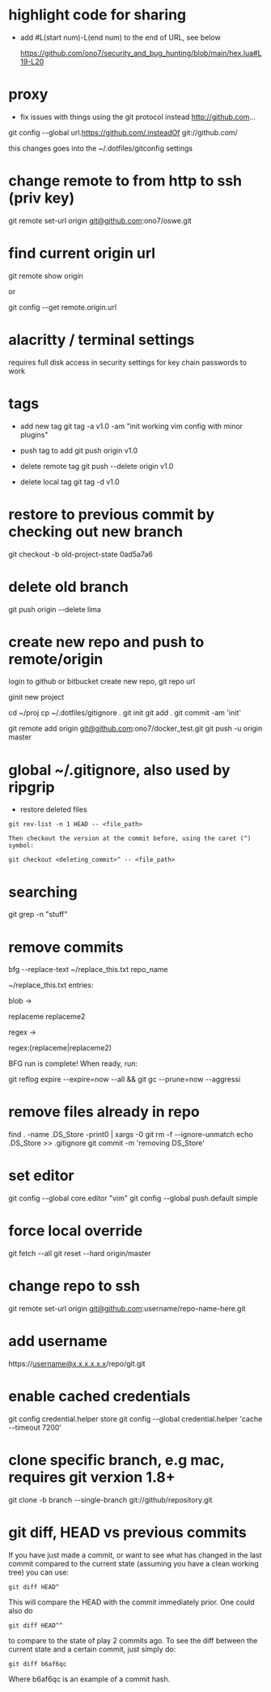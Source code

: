 # highlight code for sharing

* add #L(start num)-L(end num) to the end of URL, see below

  https://github.com/ono7/security_and_bug_hunting/blob/main/hex.lua#L19-L20

# proxy

- fix issues with things using the git protocol instead http://github.com...

git config --global url.https://github.com/.insteadOf git://github.com/

this changes goes into the ~/.dotfiles/gitconfig settings

# change remote to from http to ssh (priv key)

git remote set-url origin git@github.com:ono7/oswe.git

# find current origin url

git remote show origin

or

git config --get remote.origin.url

# alacritty / terminal settings

requires full disk access in security settings for key chain passwords to work

# tags

- add new tag
  git tag -a v1.0 -am "init working vim config with minor plugins"

- push tag to add
  git push origin v1.0

- delete remote tag
  git push --delete origin v1.0

- delete local tag
  git tag -d v1.0

# restore to previous commit by checking out new branch

git checkout -b old-project-state 0ad5a7a6

# delete old branch

git push origin --delete lima

# create new repo and push to remote/origin

login to github or bitbucket
create new repo, git repo url

ginit new project

cd ~/proj
cp ~/.dotfiles/gitignore .
git init
git add .
git commit -am 'init'

git remote add origin git@github.com:ono7/docker_test.git
git push -u origin master

# global ~/.gitignore, also used by ripgrip

- restore deleted files

```
git rev-list -n 1 HEAD -- <file_path>

Then checkout the version at the commit before, using the caret (^) symbol:

git checkout <deleting_commit>^ -- <file_path>
```

# searching

git grep -n "stuff"

# remove commits

bfg --replace-text ~/replace_this.txt repo_name

~/replace_this.txt entries:

blob ->

replaceme
replaceme2

regex ->

regex:(replaceme|replaceme2)

BFG run is complete! When ready, run:

git reflog expire --expire=now --all && git gc --prune=now --aggressi

# remove files already in repo

find . -name .DS_Store -print0 | xargs -0 git rm -f --ignore-unmatch
echo .DS_Store >> .gitignore
git commit -m 'removing DS_Store'

# set editor

git config --global core.editor "vim"
git config --global push.default simple

# force local override

git fetch --all
git reset --hard origin/master

# change repo to ssh

git remote set-url origin git@github.com:username/repo-name-here.git

# add username

https://username@x.x.x.x.x.x/repo/git.git

# enable cached credentials

git config credential.helper store
git config --global credential.helper 'cache --timeout 7200'

# clone specific branch, e.g mac, requires git verxion 1.8+

git clone -b branch --single-branch git://github/repository.git

# git diff, HEAD vs previous commits

If you have just made a commit, or want to see what has changed in the last
commit compared to the current state (assuming you have a clean working tree)
you can use:

`git diff HEAD^`

This will compare the HEAD with the commit immediately prior. One could also do

`git diff HEAD^^`

to compare to the state of play 2 commits ago. To see the diff between the
current state and a certain commit, just simply do:

`git diff b6af6qc`

Where b6af6qc is an example of a commit hash.
